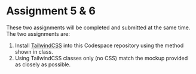 # Assignment 5 & 6

These two assignments will be completed and submitted at the same time. The two assignments are:

1. Install [TailwindCSS](https://tailwindcss.com/docs/installation) into this Codespace repository using the method shown in class.
2. Using TailwindCSS classes only (no CSS) match the mockup provided as closely as possible.

  
